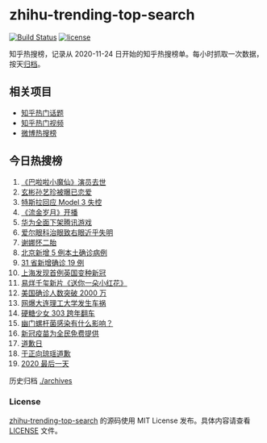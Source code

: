 # zhihu-trending-top-search

[![Build Status](https://github.com/justjavac/zhihu-trending-top-search/workflows/ci/badge.svg?branch=main)](https://github.com/justjavac/zhihu-trending-top-search/actions)
[![license](https://img.shields.io/github/license/justjavac/zhihu-trending-top-search)](https://github.com/justjavac/zhihu-trending-top-search/blob/main/LICENSE)

知乎热搜榜，记录从 2020-11-24 日开始的知乎热搜榜单。每小时抓取一次数据，按天[归档](./archives)。

## 相关项目

- [知乎热门话题](https://github.com/justjavac/zhihu-trending-hot-questions)
- [知乎热门视频](https://github.com/justjavac/zhihu-trending-hot-video)
- [微博热搜榜](https://github.com/justjavac/weibo-trending-hot-search)

## 今日热搜榜

<!-- BEGIN -->
<!-- 最后更新时间 Sat Jan 02 2021 21:19:50 GMT+0800 (CST) -->
1. [《巴啦啦小魔仙》演员去世](https://www.zhihu.com/search?q=巴啦啦小魔仙)
1. [玄彬孙艺珍被曝已恋爱](https://www.zhihu.com/search?q=玄彬孙艺珍)
1. [特斯拉回应 Model 3 失控](https://www.zhihu.com/search?q=特斯拉)
1. [《流金岁月》开播](https://www.zhihu.com/search?q=流金岁月)
1. [华为全面下架腾讯游戏](https://www.zhihu.com/search?q=华为下架腾讯)
1. [爱尔眼科治眼致右眼近乎失明](https://www.zhihu.com/search?q=爱尔眼科)
1. [谢娜怀二胎](https://www.zhihu.com/search?q=谢娜怀孕)
1. [北京新增 5 例本土确诊病例](https://www.zhihu.com/search?q=北京新增)
1. [31 省新增确诊 19 例](https://www.zhihu.com/search?q=疫情新增)
1. [上海发现首例英国变种新冠](https://www.zhihu.com/search?q=上海变种新冠)
1. [易烊千玺新片《送你一朵小红花》](https://www.zhihu.com/search?q=送你一朵小红花)
1. [美国确诊人数突破 2000 万](https://www.zhihu.com/search?q=美国疫情)
1. [网爆大连理工大学发生车祸](https://www.zhihu.com/search?q=大连理工大学)
1. [硬糖少女 303 跨年翻车](https://www.zhihu.com/search?q=硬糖少女)
1. [幽门螺杆菌感染有什么影响？](https://www.zhihu.com/search?q=幽门螺杆菌)
1. [新冠疫苗为全民免费提供](https://www.zhihu.com/search?q=新冠疫苗免费)
1. [道歉日](https://www.zhihu.com/search?q=道歉日)
1. [于正向琼瑶道歉](https://www.zhihu.com/search?q=于正道歉)
1. [2020 最后一天](https://www.zhihu.com/search?q=2020最后一天)
<!-- END -->

历史归档 [./archives](./archives)

### License

[zhihu-trending-top-search](https://github.com/justjavac/zhihu-trending-top-search) 的源码使用 MIT License 发布。具体内容请查看 [LICENSE](./LICENSE) 文件。
